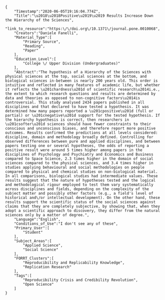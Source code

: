 
    {
        "Timestamp":"2020-06-05T19:16:04.774Z",
        "Title":"\u2018\u2018Positive\u2019\u2019 Results Increase Down the Hierarchy of the Sciences",
        "link_to_resource":"https:\/\/doi.org\/10.1371\/journal.pone.0010068",
        "Creators":"Daniele Fanelli",
        "Material_Type":[
            "Primary Source",
            "Reading",
            "Paper"
        ],
        "Education_Level":[
            "College \/ Upper Division (Undergraduates)"
        ],
        "Abstract":"The hypothesis of a Hierarchy of the Sciences with physical sciences at the top, social sciences at the bottom, and biological sciences in-between is nearly 200 years old. This order is intuitive and reflected in many features of academic life, but whether it reflects the \u201chardness\u201d of scientific research\u2014i.e., the extent to which research questions and results are determined by data and theories as opposed to non-cognitive factors\u2014is controversial. This study analysed 2434 papers published in all disciplines and that declared to have tested a hypothesis. It was determined how many papers reported a \u201cpositive\u201d (full or partial) or \u201cnegative\u201d support for the tested hypothesis. If the hierarchy hypothesis is correct, then researchers in \u201csofter\u201d sciences should have fewer constraints to their conscious and unconscious biases, and therefore report more positive outcomes. Results confirmed the predictions at all levels considered: discipline, domain and methodology broadly defined. Controlling for observed differences between pure and applied disciplines, and between papers testing one or several hypotheses, the odds of reporting a positive result were around 5 times higher among papers in the disciplines of Psychology and Psychiatry and Economics and Business compared to Space Science, 2.3 times higher in the domain of social sciences compared to the physical sciences, and 3.4 times higher in studies applying behavioural and social methodologies on people compared to physical and chemical studies on non-biological material. In all comparisons, biological studies had intermediate values. These results suggest that the nature of hypotheses tested and the logical and methodological rigour employed to test them vary systematically across disciplines and fields, depending on the complexity of the subject matter and possibly other factors (e.g., a field's level of historical and\/or intellectual development). On the other hand, these results support the scientific status of the social sciences against claims that they are completely subjective, by showing that, when they adopt a scientific approach to discovery, they differ from the natural sciences only by a matter of degree.",
        "Language":"English",
        "Conditions_of_Use":"I don't see any of these",
        "Primary_User":[
            "Student"
        ],
        "Subject_Areas":[
            "Applied Science",
            "Social Science"
        ],
        "FORRT_Clusters":[
            "Reproducibility and Replicability Knowledge",
            "Replication Research"
        ],
        "Tags":[
            "Reproducibility Crisis and Credibility Revolution",
            "Open Science"
        ]
    }
